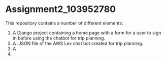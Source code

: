 # Assignment2_103952780

This repository contains a number of different elements:

  1. A Django project containing a home page with a form for a user to sign in before using the chatbot for trip planning.
  2. A .JSON file of the AWS Lex chat bot created for trip planning.
  3. A 
  4. 
